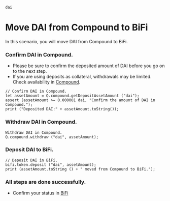 ```meta-Currency
dai
```

# Move DAI from Compound to BiFi

In this scenario, you will move DAI from Compound to BiFi.

### Confirm DAI in Compound.

- Please be sure to confirm the deposited amount of DAI before you go on to the next step.
- If you are using deposits as collateral, withdrawals may be limited. Check availability in [Compound](https://app.compound.finance/).

```output-Dynamic
// Confirm DAI in Compound.
let assetAmount = Q.compound.getDepositAssetAmount ("dai");
assert (assetAmount >= 0.000001 dai, "Confirm the amount of DAI in Compound.");
print ("Deposited DAI:" + assetAmount.toString());
```

### Withdraw DAI in Compound.

```taster
Withdraw DAI in Compound.
Q.compound.withdraw ("dai", assetAmount);
```

### Deposit DAI to BiFi.

```taster
// Deposit DAI in BiFi.
bifi.token.deposit ("dai", assetAmount);
print (assetAmount.toString () + " moved from Compound to BiFi.");
```

### All steps are done successfully.

- Confirm your status in [BiFi](https://app.bifi.finance/lend?chainid=mainnet)
